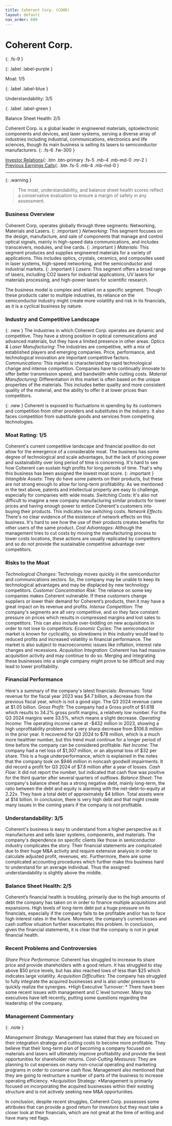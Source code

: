```yaml
---
title: Coherent Corp. (COHR)
layout: default
nav_order: 699
---
```


# Coherent Corp.
{: .fs-9 }

{: .label .label-purple }

Moat: 1/5

{: .label .label-blue }

Understandability: 3/5

{: .label .label-green }

Balance Sheet Health: 2/5

Coherent Corp. is a global leader in engineered materials, optoelectronic components and devices, and laser systems, serving a diverse array of industries including industrial, communications, electronics and life sciences, though its main business is selling its lasers to semiconductor manufacturers.
{: .fs-6 .fw-300 }

[Investor Relations](https://www.google.com/search?q=COHR+investor+relations){: .btn .btn-primary .fs-5 .mb-4 .mb-md-0 .mr-2 }
[Previous Earnings Calls](https://discountingcashflows.com/company/COHR/transcripts/){: .btn .fs-5 .mb-4 .mb-md-0 }

---

{: .warning }
>The moat, understandability, and balance sheet health scores reflect a conservative evaluation to ensure a margin of safety in any assessment.



### Business Overview
Coherent Corp, operates globally through three segments: Networking, Materials and Lasers. 
{: .important }
*Networking*: This segment focuses on the design, manufacture, and sale of components that manage and control optical signals, mainly in high-speed data communications, and includes transceivers, modules, and line cards.
{: .important }
*Materials*: This segment produces and supplies engineered materials for a variety of applications. This includes optics, crystals, ceramics, and composites used in laser systems, high-speed networking, and the semiconductor and industrial markets.
{: .important }
*Lasers*: This segment offers a broad range of lasers, including CO2 lasers for industrial applications, UV lasers for materials processing, and high-power lasers for scientific research.

The business model is complex and reliant on a specific segment. Though these products cater to multiple industries, its reliance on the semiconductor industry might create more volatility and risk in its financials, as it is a cyclical business by nature.

### Industry and Competitive Landscape
{: .new }
The industries in which Coherent Corp. operates are dynamic and competitive. They have a strong position in optical communications and advanced materials, but they have a limited presence in other areas.
*Optics & Laser Manufacturing:* The industries are competitive, with a mix of established players and emerging companies. Price, performance, and technological innovation are important competitive factors.
 *Communications:* This market is characterized by rapid technological change and intense competition. Companies have to continually innovate to offer better transmission speed, and bandwidth while cutting costs.
 *Material Manufacturing:* Differentiation in this market is often based on the unique properties of the materials. This includes better quality and more consistent quality of the material, and the ability to offer it at lower prices than competitors.

{: .new }
Coherent is exposed to fluctuations in spending by its customers and competition from other providers and substitutes in the industry. It also faces competition from substitute goods and services from competing technologies.

### Moat Rating: 1/5
Coherent's current competitive landscape and financial position do not allow for the emergence of a considerable moat. The business has some degree of technological and scale advantages, but the lack of pricing power and sustainability over long period of time is concerning. It's hard to see how Coherent can sustain high profits for long periods of time. That's why this business has been assigned the lowest moat score.
{: .important }
*Intangible Assets*: They do have some patents on their products, but these are not strong enough to allow for long-term profitability. As we mentioned in the text above, patents and intellectual property are easy to challenge, especially for companies with wide moats.
*Switching Costs*: It's also not difficult to imagine a new company manufacturing similar products for lower prices and having enough power to entice Coherent's customers into buying their products. This indicates low switching costs.
*Network Effects*: There's no clear evidence of the existence of network effects on this business. It's hard to see how the use of their products creates benefits for other users of the same product.
*Cost Advantages*: Although the management tries to cut costs by moving the manufacturing process to lower costs locations, these actions are usually replicated by competitors and so do not provide the sustainable competitive advantage over competitors.

### Risks to the Moat
*Technological Changes*: Technology moves quickly in the semiconductor and communications sectors. So, the company may be unable to keep its technological advantages and may be displaced by new technology competitors.
*Customer Concentration Risk*: The reliance on some key companies makes Coherent vulnerable. If these customers change suppliers or lower their demand for Coherent’s products, then it may have a great impact on its revenue and profits.
*Intense Competition*: The company's segments are all very competitive, and so they face constant pressure on prices which results in compressed margins and lost sales to competitors. This can also include over-bidding on new acquisitions in order to not lose to competitors.
*Economic Cycles*: The semiconductor market is known for cyclicality, so slowdowns in this industry would lead to reduced profits and increased volatility in financial performance. The market is also subject to macroeconomic issues like inflation, interest rate changes and recessions.
*Acquisition Integration*: Coherent has had massive acquisition activity and may continue to do so. Merging and integrating these businesses into a single company might prove to be difficult and may lead to lower profitability.

### Financial Performance
Here's a summary of the company's latest financials:
*Revenues:* Total revenue for the fiscal year 2023 was \$4.7 billion, a decrease from the previous fiscal year, which is not a good sign. The Q3 2024 revenue came at \$1.05 billion.
*Gross Profit:* The company had a Gross profit of \$1.61B which results to 34.2% gross profit margins, a relatively low number. For the Q3 2024 margins were 33.5%, which means a slight decrease.
*Operating Income*: The operating income came at -\$432 million in 2023, showing a high unprofitability problem and a very sharp decrease from \$106.8 million in the prior year. It recovered for Q3 2024 to $78 million, which is a much more healthier number, but this trend must continue for a longer period of time before the company can be considered profitable.
*Net Income:* The company had a net loss of \$1,307 million, or an abysmal loss of \$32 per share. This is a huge underperformance, which is explained in the notes that the company took on \$946 million in noncash goodwill impairments. It did record a profit for Q3 2024 of $7.8 million after a year of losses.
*Cash Flow*: It did not report the number, but indicated that cash flow was positive for the third quarter after several quarters of outflows.
*Balance Sheet*: The company's balance sheet has a strong negative debt, mainly long-term, the ratio between the debt and equity is alarming with the net-debt-to-equity at 2.22x. They have a total debt of approximately \$4 billion. Total assets were at \$14 billion. In conclusion, there is very high debt and that might create many issues in the coming years if the company is not profitable.

### Understandability: 3/5
Coherent's business is easy to understand from a higher perspective as it manufactures and sells laser systems, components, and materials. The company's dependence on specific clients like those in semiconductor industry complicates the story. Their financial statements are complicated due to their huge M&A activity and require extensive analysis in order to calculate adjusted profit, revenues, etc. Furthermore, there are some complicated accounting procedures which further make this business hard to understand for an average individual. Thus the assigned understandability is slightly above the middle.

### Balance Sheet Health: 2/5
Coherent’s financial health is troubling, primarily due to the high amounts of debt the company has taken on in order to finance multiple acquisitions and expansions. High levels of long-term debt put a huge pressure on its financials, especially if the company fails to be profitable and/or has to face high interest rates in the future. Moreover, the company’s current losses and cash outflow situation further exacerbates this problem. In conclusion, given the financial statements, it is clear that the company is not in great financial health.

### Recent Problems and Controversies

*Share Price Performance:* Coherent has struggled to increase its share price and provide shareholders with a good return. It has struggled to stay above \$50 price levels, but has also reached lows of less than \$25 which indicates large volatility.
*Acquisition Difficulties:* The company has struggled to fully integrate the acquired businesses and is also under pressure to quickly realize the synergies.
*High Executive Turnover: * There have been some recent issues with management and C level turnover. Many top executives have left recently, putting some questions regarding the leadership of the company.

### Management Commentary
{: .note }

*Management Strategy*: Management has stated that they are focused on their integration strategy and cutting costs to become more profitable. They believe that their long-term plan of becoming a company focused on materials and lasers will ultimately improve profitability and provide the best opportunities for shareholder returns.
*Cost-Cutting Measures*:  They are planning to cut expenses on many non-crucial operating and marketing programs in order to conserve cash flow. Management also mentioned that they are going to restructure a number of parts of the business to increase operating efficiency.
*Acquisition Strategy: *Management is primarily focused on incorporating the acquired businesses within their existing structure and is not actively seeking new M&A opportunities.

In conclusion, despite recent struggles, Coherent Corp. possesses some attributes that can provide a good return for investors but they must take a closer look at their financials, which are not great at the time of writing and have many red flags.
